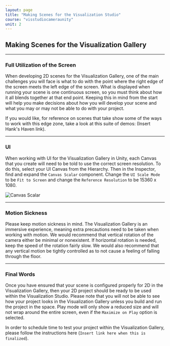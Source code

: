 ```yaml
---
layout: page
title: "Making Scenes for the Visualization Studio"
course: "visstudiocameraunity"
unit: 2
---
```


## Making Scenes for the Visualization Gallery

---

### Full Utilization of the Screen

When developing 2D scenes for the Visualization Gallery, one of the main challenges you will face is what to do with the point where the right edge of the screen meets the left edge of the screen. What is displayed when running your scene is one continuous screen, so you must think about how it all blends together at that end point. Keeping this in mind from the start will help you make decisions about how you will develop your scene and what you may or may not be able to do with your project.

If you would like, for reference on scenes that take show some of the ways to work with this edge zone, take a look at this suite of demos: (Insert Hank's Haven link).

---

### UI

When working with UI for the Visualization Gallery in Unity, each Canvas that you create will need to be told to use the correct screen resolution. To do this, select your UI Canvas from the Hierarchy. Then in the Inspector, find and expand the ```Canvas Scalar``` component. Change the ```UI Scale Mode``` to be ```Fit to Screen``` and change the ```Reference Resolution``` to be 15360 x 1080.

![Canvas Scalar](images/CanvasScalar.png)

---

### Motion Sickness

Please keep motion sickness in mind. The Visualization Gallery is an immersive experience, meaning extra precautions need to be taken when working with motion. We would recommend that vertical rotation of the camera either be minimal or nonexistent. If horizontal rotation is needed, keep the speed of the rotation fairly slow. We would also recommend that any vertical motion be tightly controlled as to not cause a feeling of falling through the floor.

---

### Final Words

Once you have ensured that your scene is configured properly for 2D in the Visualization Gallery, then your 2D project should be ready to be used within the Visualization Studio. Please note that you will not be able to see how your project looks in the Visualization Gallery unless you build and run the project in the space. Play mode will only show a reduced size and will not wrap around the entire screen, even if the ```Maximize on Play``` option is selected. 

In order to schedule time to test your project within the Visualization Gallery, please follow the instructions here (```Insert link here when this is finalized```).
